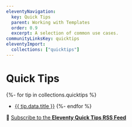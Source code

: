 ```yaml
---
eleventyNavigation:
  key: Quick Tips
  parent: Working with Templates
  order: 0.9
  excerpt: A selection of common use cases.
communityLinksKey: quicktips
eleventyImport:
  collections: ["quicktips"]
---
```


# Quick Tips

{%- for tip in collections.quicktips %}
- <a href="{{ tip.url }}">{{ tip.data.title }}</a>
{%- endfor %}

📢 [Subscribe to the **Eleventy Quick Tips RSS Feed**](/docs/quicktips/feed.xml)
